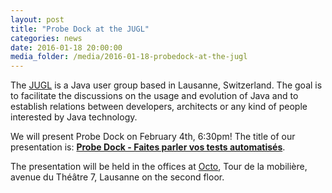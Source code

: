 ```yaml
---
layout: post
title: "Probe Dock at the JUGL"
categories: news
date: 2016-01-18 20:00:00
media_folder: /media/2016-01-18-probedock-at-the-jugl
---
```


The [JUGL](http://jugl/) is a Java user group based in Lausanne, Switzerland. The goal is to facilitate the discussions on the usage and evolution of Java and to establish relations between developers, architects or any kind of people interested by Java technology.

We will present Probe Dock on February 4th, 6:30pm!
The title of our presentation is: **[Probe Dock - Faites parler vos tests automatisés](http://jugl.ch/2016/02/04/ProbeDock.html)**.

The presentation will be held in the offices at [Octo](http://octo.ch), Tour de la mobilière, avenue du Théâtre 7, Lausanne on the second floor.
